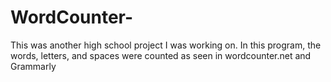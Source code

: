 # WordCounter-
This was another high school project I was working on. In this program, the words, letters, and spaces were counted as seen in wordcounter.net and Grammarly 
